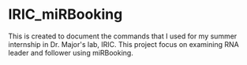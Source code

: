# IRIC_miRBooking
This is created to document the commands that I used for my summer internship in Dr. Major's lab, IRIC. This project focus on examining RNA leader and follower using miRBooking. 
